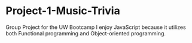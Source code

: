 # Project-1-Music-Trivia
Group Project for the UW Bootcamp
 I enjoy JavaScript because it utilizes both Functional programming and Object-oriented programming.
